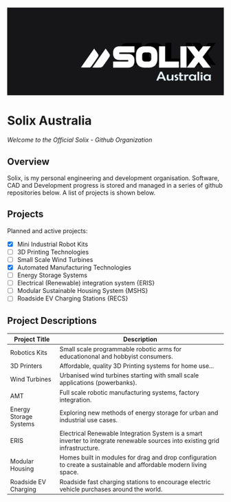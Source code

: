 ![Logo](https://github.com/Solix-Group/.github/blob/main/profile/solix.jpg)

# Solix Australia

*Welcome to the Official Solix - Github Organization*

## Overview

Solix, is my personal engineering and development organisation. Software, CAD and Development progress is stored and managed in a series of github repositories below. A list of projects is shown below.


## Projects
Planned and active projects:    

- [x] Mini Industrial Robot Kits
- [ ] 3D Printing Technologies
- [ ] Small Scale Wind Turbines
- [x] Automated Manufacturing Technologies
- [ ] Energy Storage Systems
- [ ] Electrical (Renewable) integration system {ERIS}
- [ ] Modular Sustainable Housing System {MSHS}
- [ ] Roadside EV Charging Stations {RECS}

## Project Descriptions

Project Title | Description
------------- | --------------
Robotics Kits | Small scale programmable robotic arms for educationonal and hobbyist consumers.
3D Printers | Affordable, quality 3D Printing systems for home use...
Wind Turbines | Urbanised wind turbines starting with small scale applications (powerbanks).
AMT | Full scale robotic manufacturing systems, factory integration.
Energy Storage Systems | Exploring new methods of energy storage for urban and industrial use cases.
ERIS | Electrical Renewable Integration System is a smart inverter to integrate renewable sources into existing grid infrastructure.
Modular Housing | Homes built in modules for drag and drop configuration to create a sustainable and affordable modern living space.
Roadside EV Charging | Roadside fast charging stations to encourage electric vehicle purchases around the world.

